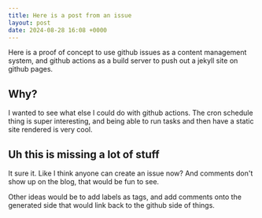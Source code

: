 ```yaml
---
title: Here is a post from an issue
layout: post
date: 2024-08-28 16:08 +0000
---
```


Here is a proof of concept to use github issues as a content management system, and github actions as a build server to push out a jekyll site on github pages.

## Why?

I wanted to see what else I could do with github actions.  The cron schedule thing is super interesting, and being able to run tasks and then have a static site rendered is very cool.

## Uh this is missing a lot of stuff

It sure it.  Like I think anyone can create an issue now?  And comments don't show up on the blog, that would be fun to see.

Other ideas would be to add labels as tags, and add comments onto the generated side that would link back to the github side of things.
